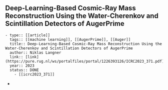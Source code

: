 ## Deep-Learning-Based Cosmic-Ray Mass Reconstruction Using the Water-Cherenkov and Scintillation Detectors of AugerPrime
	- type:: [[article]]
	  tags:: [[machine learning]], [[AugerPrime]], [[Auger]] 
	  title:: Deep-Learning-Based Cosmic-Ray Mass Reconstruction Using the Water-Cherenkov and Scintillation Detectors of AugerPrime
	  author:: Niklas Langner
	  link:: [link](https://pure.rug.nl/ws/portalfiles/portal/1226393126/ICRC2023_371.pdf)
	  year:: 2023
	  status:: DONE
		- [[icrc2023_371]]
-